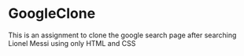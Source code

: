 # GoogleClone

This is an assignment to clone the google search page after searching Lionel Messi using only HTML and CSS

